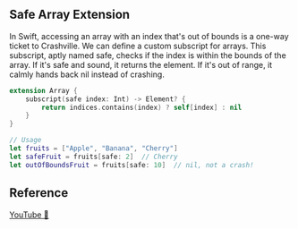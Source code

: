 ## Safe Array Extension

In Swift, accessing an array with an index that's out of bounds is a one-way ticket to Crashville. We can define a custom subscript for arrays. This subscript, aptly named safe, checks if the index is within the bounds of the array. If it's safe and sound, it returns the element. If it's out of range, it calmly hands back nil instead of crashing.

```swift
extension Array {
    subscript(safe index: Int) -> Element? {
        return indices.contains(index) ? self[index] : nil
    }
}

// Usage
let fruits = ["Apple", "Banana", "Cherry"]
let safeFruit = fruits[safe: 2]  // Cherry
let outOfBoundsFruit = fruits[safe: 10]  // nil, not a crash!
```

## Reference

[YouTube 👀](https://youtube.com/shorts/0AbrqLzUnQo?feature=share)
